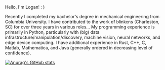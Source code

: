 Hello, I'm Logan! : )

Recently I completed my bachelor's degree in mechanical engineering from Columbia University. I have contributed to the work of blinkcns (Charleston, SC) for over three years in various roles... My programming experience is primarily in Python, particularly with (big) data infrastructure/manipulation/discovery, machine vision, neural networks, and edge device computing. I have additional experience in Rust, C++, C, Matlab, Mathematica, and Java (generally ordered in decreasing level of confidence).

[![Anurag's GitHub stats](https://github-readme-stats.vercel.app/api?username=lteder&count_private=true&hide=stars,prs&show_icons=true&theme=nord)](https://github.com/anuraghazra/github-readme-stats)

